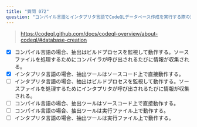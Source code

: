 ```yaml
---
title: "質問 072"
question: "コンパイル言語とインタプリタ言語でCodeQLデータベース作成を実行する際の違いは何ですか？（2つ選んでください）"
---
```


> https://codeql.github.com/docs/codeql-overview/about-codeql/#database-creation
- [x] コンパイル言語の場合、抽出はビルドプロセスを監視して動作する。ソースファイルを処理するためにコンパイラが呼び出されるたびに情報が収集される。
- [x] インタプリタ言語の場合、抽出ツールはソースコード上で直接動作する。
- [ ] インタプリタ言語の場合、抽出はビルドプロセスを監視して動作する。ソースファイルを処理するためにインタプリタが呼び出されるたびに情報が収集される。
- [ ] コンパイル言語の場合、抽出ツールはソースコード上で直接動作する。
- [ ] コンパイル言語の場合、抽出ツールは実行ファイル上で動作する。
- [ ] インタプリタ言語の場合、抽出ツールは実行ファイル上で動作する。